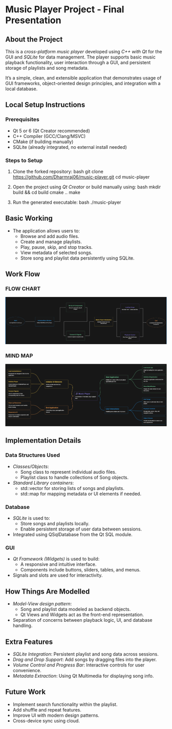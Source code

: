# Music Player Project - Final Presentation

## About the Project

This is a *cross-platform music player* developed using *C++ with Qt* for the GUI and *SQLite* for data management. The player supports basic music playback functionality, user interaction through a GUI, and persistent storage of playlists and song metadata.

It’s a simple, clean, and extensible application that demonstrates usage of GUI frameworks, object-oriented design principles, and integration with a local database.

## Local Setup Instructions

### Prerequisites

- Qt 5 or 6 (Qt Creator recommended)
- C++ Compiler (GCC/Clang/MSVC)
- CMake (if building manually)
- SQLite (already integrated, no external install needed)

### Steps to Setup

1. Clone the forked repository:
   bash
   git clone https://github.com/Dharmraj06/music-player.git
   cd music-player
   
2. Open the project using *Qt Creator* or build manually using:
   bash
   mkdir build && cd build
   cmake ..
   make
   
3. Run the generated executable:
   bash
   ./music-player
   

## Basic Working

- The application allows users to:
  - Browse and add audio files.
  - Create and manage playlists.
  - Play, pause, skip, and stop tracks.
  - View metadata of selected songs.
  - Store song and playlist data persistently using SQLite.

## Work Flow
  ### FLOW CHART
![Main UI](Flow_Chart.png)

 ### MIND MAP
  ![Main UI](MIND_MAP_MUSIC_PLAYER.png)



## Implementation Details

### Data Structures Used

- *Classes/Objects*:
  - Song class to represent individual audio files.
  - Playlist class to handle collections of Song objects.
- *Standard Library containers*:
  - std::vector for storing lists of songs and playlists.
  - std::map for mapping metadata or UI elements if needed.

### Database

- *SQLite* is used to:
  - Store songs and playlists locally.
  - Enable persistent storage of user data between sessions.
- Integrated using QSqlDatabase from the Qt SQL module.

### GUI

- *Qt Framework (Widgets)* is used to build:
  - A responsive and intuitive interface.
  - Components include buttons, sliders, tables, and menus.
- Signals and slots are used for interactivity.

## How Things Are Modelled

- *Model-View design pattern*:
  - Song and playlist data modeled as backend objects.
  - Qt Views and Widgets act as the front-end representation.
- Separation of concerns between playback logic, UI, and database handling.

## Extra Features

- *SQLite Integration*: Persistent playlist and song data across sessions.
- *Drag and Drop Support*: Add songs by dragging files into the player.
- *Volume Control and Progress Bar*: Interactive controls for user convenience.
- *Metadata Extraction*: Using Qt Multimedia for displaying song info.

## Future Work
- Implement search functionality within the playlist.
- Add shuffle and repeat features.
- Improve UI with modern design patterns.
- Cross-device sync using cloud.
